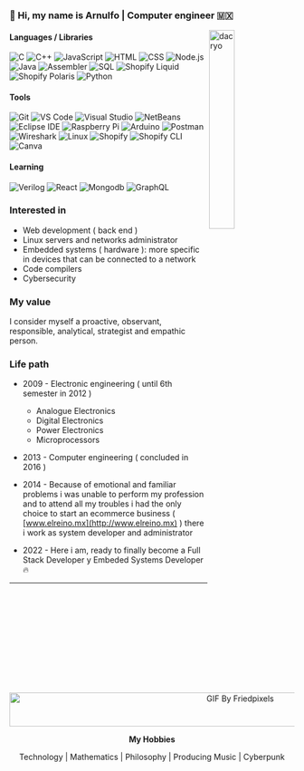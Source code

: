 ### 👋 Hi, my name is Arnulfo | Computer engineer 🇲🇽

<img src="https://vcoresystems.sfo3.digitaloceanspaces.com/DACRY0.png" width="30%" align="right" alt="dacryo" title="dacryo" />

#### Languages / Libraries
![C](https://img.shields.io/badge/-C-A8B9CC?logo=c&logoColor=black&logoWidth=30&style=flat-square "C")
![C++](https://img.shields.io/badge/-C++-00599C?logo=cplusplus&logoColor=white&logoWidth=30&style=flat-square "C++")
![JavaScript](https://img.shields.io/badge/-JavaScript-F7DF1E?logo=javascript&logoColor=black&logoWidth=30&style=flat-square "JavaScript")
![HTML](https://img.shields.io/badge/-HTML-E34F26?logo=html5&logoColor=black&logoWidth=30&style=flat-square "HTML")
![CSS](https://img.shields.io/badge/-CSS-1572B6?logo=css3&logoColor=black&logoWidth=30&style=flat-square "CSS")
![Node.js](https://img.shields.io/badge/-Node.js-339933?logo=node.js&logoColor=black&logoWidth=30&style=flat-square "Node.js")
![Java](https://img.shields.io/badge/-Java-F80000?logo=oracle&logoColor=white&logoWidth=30&style=flat-square "Java")
![Assembler](https://img.shields.io/badge/-Assembler-CCCCCC?style=flat-square "Assembler")
![SQL](https://img.shields.io/badge/-SQL-4479A1?logo=mysql&logoColor=white&style=flat-square "SQL")
![Shopify Liquid](https://img.shields.io/badge/-Shopify%20Liquid-ADD8E6?logo=shopify&logoColor=black&style=flat-square "Shopify Liquid")
![Shopify Polaris](https://img.shields.io/badge/-Shopify%20Polaris-103262?logo=shopify&logoColor=white&style=flat-square "Shopify Polaris")
![Python](https://img.shields.io/badge/-Python-3776AB?logo=python&logoColor=black&style=flat-square "Python")
#### Tools
![Git](https://img.shields.io/badge/-Git-F05032?logo=git&logoColor=white&style=flat-square "Git")
![VS Code](https://img.shields.io/badge/-VS%20Code-007ACC?logo=visualstudiocode&logoColor=black&style=flat-square "VS Code")
![Visual Studio](https://img.shields.io/badge/-Visual%20Studio-5C2D91?logo=visualstudio&logoColor=black&style=flat-square "Visual Studio")
![NetBeans](https://img.shields.io/badge/-NetBeans-1B6AC6?logo=apachenetbeanside&logoColor=white&style=flat-square "NetBeans")
![Eclipse IDE](https://img.shields.io/badge/-Eclipse%20IDE-2C2255?logo=eclipseide&logoColor=white&style=flat-square "Eclipse IDE")
![Raspberry Pi](https://img.shields.io/badge/-Raspberry%20Pi-A22846?logo=raspberrypi&logoColor=white&style=flat-square "Raspberry Pi")
![Arduino](https://img.shields.io/badge/-Arduino-00979D?logo=arduino&logoColor=white&style=flat-square "Arduino")
![Postman](https://img.shields.io/badge/-Postman-FF6C37?logo=postman&logoColor=black&style=flat-square "Postman")
![Wireshark](https://img.shields.io/badge/-Wireshark-1679A7?logo=wireshark&logoColor=white&style=flat-square "Wreshark")
![Linux](https://img.shields.io/badge/-Linux-FCC624?logo=linux&logoColor=black&logoWidth=30&style=flat-square "Linux")
![Shopify](https://img.shields.io/badge/-Shopify%20Dev-7AB55C?logo=shopify&logoColor=black&logoWidth=30&style=flat-square "Shopify Dev")
![Shopify CLI](https://img.shields.io/badge/-Shopify%20CLI-7AB55C?logo=shopify&logoColor=black&style=flat-square "Shopify CLI")
![Canva](https://img.shields.io/badge/-Canva-00C4CC?logo=canva&logoColor=black&logoWidth=30&style=flat-square "Canva")
#### Learning
![Verilog](https://img.shields.io/badge/-Verilog-779eb2?style=flat-square "Verilog")
![React](https://img.shields.io/badge/-React-61DAFB?logo=react&logoColor=black&logoWidth=30&style=flat-square  "React")
![Mongodb](https://img.shields.io/badge/-MongoDB-47A248?logo=mongodb&logoColor=black&style=flat-square "Mongodb")
![GraphQL](https://img.shields.io/badge/-GraphQL-E10098?logo=graphql&logoColor=white&style=flat-square "GraphQL")
  
### Interested in
- Web development ( back end )
- Linux servers and networks administrator
- Embedded systems ( hardware ): more specific in devices that can be connected to a network
- Code compilers
- Cybersecurity

### My value
I consider myself a proactive, observant, responsible, analytical, strategist and empathic person. 

### Life path

- 2009 - Electronic engineering ( until 6th semester in 2012 )
   - Analogue Electronics
   - Digital Electronics
   - Power Electronics
   - Microprocessors

- 2013 - Computer engineering ( concluded in 2016 )

- 2014 - Because of emotional and familiar problems i was unable to perform my profession and to attend all my troubles i had the only choice to start an ecommerce business  ( [www.elreino.mx](http://www.elreino.mx) ) there i work as system developer and administrator

- 2022 - Here i am, ready to finally become a Full Stack Developer y Embeded Systems Developer 🔥

<hr />

<p align="center">
  <a href="https://giphy.com/friedpixels/" target="_blank">
    <img src="https://vcoresystems.sfo3.digitaloceanspaces.com/Friedpixels.gif" width="800px" height="60px" alt="GIF By Friedpixels" title="Friedpixels" />
  </a>
</p>

<p align="center">
  <b>My Hobbies</b>
</p>

<p align="center">
  Technology | Mathematics | Philosophy | Producing Music | Cyberpunk
</p>

<!---
D4cry0/D4cry0 is a ✨ special ✨ repository because its `README.md` (this file) appears on your GitHub profile.
You can click the Preview link to take a look at your changes.
--->

